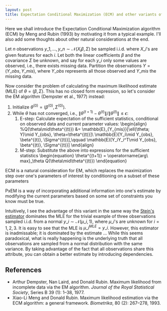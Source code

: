 ```yaml
---
layout: post
title: Expectation Conditional Maximization (ECM) and other variants of EM
---
```


Here we shall introduce the Expectation Conditional Maximization algorithm (ECM) by Meng and Rubin (1993) by motivating it from a typical example. I'll also add some thoughts about other natural considerations at the end.

Let $n$ observations $y\_1,\ldots,y\_n\sim\mathcal{N}(X_i\beta, \Sigma)$ be sampled i.i.d. where $X\_i$'s are given features for each $i$. Let both the linear coefficients $\beta$ and the covariance $\Sigma$ be unknown, and say for each $y\_i$ only some values are observed, i.e., there exists missing data. Partition the observations $Y=(Y\_{obs},Y\_{mis})$, where $Y\_{obs}$ represents all those observed and $Y\_{mis}$ the missing data.

Now consider the problem of calculating the maximum likelihood estimate (MLE) of $\theta=(\beta,\Sigma)$. This has no closed form expression, so let's consider the EM algorithm (Dempster et al., 1977) instead:

1. Initialize $\theta^{(0)}=(\beta^{(0)},\Sigma^{(0)})$.
2. While $\theta$ has not converged, i.e., $\|\theta^{(t+1)}-\theta^{(t)}\|/\|\theta^{(t)}\|\le\epsilon$:
	1. E-step: Calculate expectation of the sufficient statistics, conditional on observed data and current parameter values:
    \begin{align}
    %Q(\theta\mid\theta^{(t)}) &= \mathbb{E}\_{Y\_{mis}}[\ell(\theta; Y)\mid Y\_{obs}, \theta=\theta^{(t)}]\\
    \mathbb{E}[Y\_i\mid Y\_{obs}, \beta^{(t)}, \Sigma^{(t)}],\qquad
    \mathbb{E}[Y\_iY\_i^T\mid Y\_{obs}, \beta^{(t)}, \Sigma^{(t)}]
    \end{align}
    2. M-step: Substitute the above into expressions for the sufficient statistics
    \begin{equation}
    \theta^{(t+1)} = \operatorname{arg\ max}_\theta Q(\theta\mid\theta^{(t)})
    \end{equation}

ECM is a natural consideration for EM, which replaces the maximization step over one's parameters of interest by conditioning on a subset of these parameters

PxEM is a way of incorporating additional information into one's estimate by modifying the current parameters based on some set of constraints you know must be true.

Intuitively, I see the advantage of this variant in the same way the [Stein's estimator]() dominates the MLE for the trivial example of three observations sampled i.i.d. from a normal $y\_i\sim \mathcal{N}(\mu\_i, 1)$, where $\mu\_i$'s are unknown for $i=1,2,3$. It is easy to see that the MLE is $\mu\_i^{MLE} = y\_i$. However, this estimator is inadmissable; it is dominated by the estimate ... While this seems paradoxical, what is really happening is the underlying truth that all observations are sampled from a normal distribution with the same variance. By taking advantage of the fact that all observations share this attribute, you can obtain a better estimate by introducing dependencies.

## References
* Arthur Dempster, Nan Laird, and Donald Rubin. Maximum likelihood from incomplete data via the EM algorithm. *Journal of the Royal Statistical Society*, Series B 39 (1): 1–38, 1977.
* Xiao-Li Meng and Donald Rubin. Maximum likelihood estimation via the ECM algorithm: a general framework. *Biometrika*, 80 (2): 267–278, 1993.
